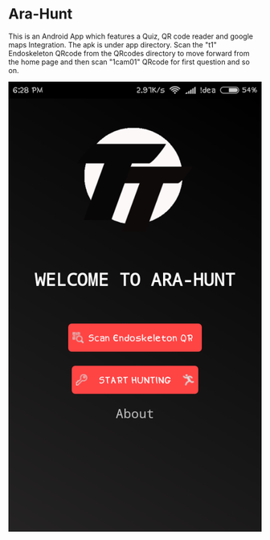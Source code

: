 # Ara-Hunt
This is an Android App which features a Quiz, QR code reader and google maps Integration.
The apk is under app directory.
Scan the "t1" Endoskeleton QRcode from the QRcodes directory to move forward from the home page and then scan "1cam01" QRcode for first question and so on.

![Home Page](Screenshot_2017-05-10-18-28-22-808_xyz.tectalk.jmaha.ara_hunt.png)
